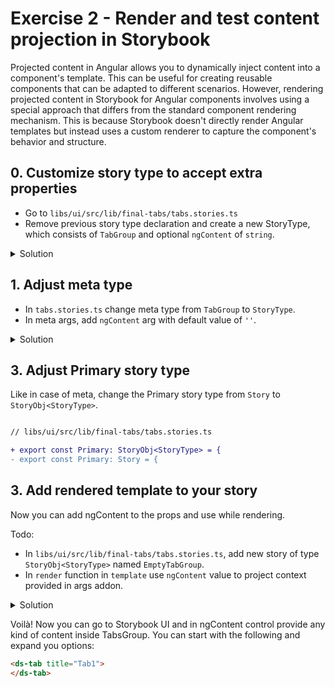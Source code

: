 # Exercise 2 - Render and test content projection in Storybook

Projected content in Angular allows you to dynamically inject content into a component's template. This can be useful for creating reusable components that can be adapted to different scenarios.
However, rendering projected content in Storybook for Angular components involves using a special approach that differs from the standard component rendering mechanism. This is because Storybook doesn't directly render Angular templates but instead uses a custom renderer to capture the component's behavior and structure.

## 0. Customize story type to accept extra properties

- Go to `libs/ui/src/lib/final-tabs/tabs.stories.ts`
- Remove previous story type declaration and create a new StoryType, which consists of `TabGroup` and optional `ngContent` of `string`.

<details>
  <summary>Solution</summary>

```diff

//libs/ui/src/lib/final-tabs/tabs.stories.ts

-  type Story = StoryObj<TabsGroup>;
+  type StoryType = TabsGroup & { ngContent?: string };

```

</details>

## 1. Adjust meta type

- In `tabs.stories.ts` change meta type from `TabGroup` to `StoryType`.
- In meta args, add `ngContent` arg with default value of `''`.

<details>
  <summary>Solution</summary>

```diff
// libs/ui/src/lib/final-tabs/tabs.stories.ts

- } as Meta<TabsGroup>;
+ } as Meta<StoryType>;

args: {
  fullWidthTabs: false,
    activeIndex: 0,
+   ngContent: ''
},

```

</details>

## 3. Adjust Primary story type

Like in case of meta, change the Primary story type from `Story` to `StoryObj<StoryType>`.

```diff

// libs/ui/src/lib/final-tabs/tabs.stories.ts

+ export const Primary: StoryObj<StoryType> = {
- export const Primary: Story = {

```

## 3. Add rendered template to your story

Now you can add ngContent to the props and use while rendering. 

Todo:

- In `libs/ui/src/lib/final-tabs/tabs.stories.ts`, add new story of type `StoryObj<StoryType>` named `EmptyTabGroup`.
- In `render` function in `template` use `ngContent` value to project context provided in args addon.

<details>
  <summary>Solution</summary>

```ts

// libs/ui/src/lib/final-tabs/tabs.stories.ts

export const EmptyTabGroup: StoryObj<StoryType> = {
  name: 'Tabs group with ngContent',
  render: (args) => {
    const {ngContent, ...props} = args;
    return {
      props: args,
      template: `
      <ds-tab-group [activeIndex]="${args.activeIndex}">
        ${ngContent}
      </ds-tab-group>
    `,
    }
  }
};

```

</details>

Voilà! Now you can go to Storybook UI and in ngContent control provide any kind of content inside TabsGroup. 
You can start with the following and expand you options:

```html
<ds-tab title="Tab1">
</ds-tab>
```
